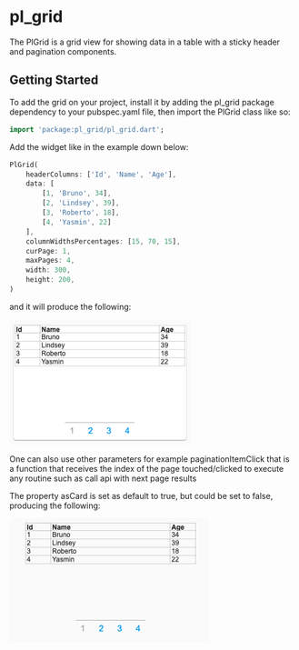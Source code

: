 # pl_grid

The PlGrid is a grid view for showing data in a table with a sticky header and pagination components.

## Getting Started

To add the grid on your project, install it by adding the pl_grid package dependency to your pubspec.yaml file, then import the PlGrid class like so: 
```dart
import 'package:pl_grid/pl_grid.dart';
````
Add the widget like in the example down below:

```dart
PlGrid(
    headerColumns: ['Id', 'Name', 'Age'],
    data: [
        [1, 'Bruno', 34],
        [2, 'Lindsey', 39],
        [3, 'Roberto', 18],
        [4, 'Yasmin', 22]
    ],
    columnWidthsPercentages: [15, 70, 15],
    curPage: 1,
    maxPages: 4,
    width: 300,
    height: 200,
)
```

and it will produce the following:

<img src="./sample1.png"/>

One can also use other parameters for example paginationItemClick that is a function that receives the index of the page touched/clicked to execute any routine such as call api with next page results

The property asCard is set as default to true, but could be set to false, producing the following:

<img src="./sample2.png"/>